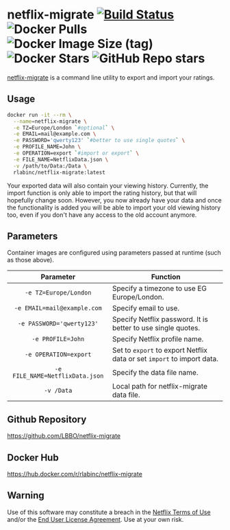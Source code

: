 # netflix-migrate [![Build Status](https://travis-ci.com/LBBO/netflix-migrate.svg?branch=master)](https://travis-ci.com/LBBO/netflix-migrate) ![Docker Pulls](https://img.shields.io/docker/pulls/rlabinc/netflix-migrate.svg?style=flat&label=pulls&logo=docker) ![Docker Image Size (tag)](https://img.shields.io/docker/image-size/rlabinc/netflix-migrate/latest.svg?style=flat&label=image&logo=docker) ![Docker Stars](https://img.shields.io/docker/stars/rlabinc/netflix-migrate.svg?style=flat&label=stars&logo=docker) ![GitHub Repo stars](https://img.shields.io/github/stars/LBBO/netflix-migrate?style=social)

[netflix-migrate](https://github.com/LBBO/netflix-migrate) is a command line utility to export and import your ratings.

## Usage
```bash
docker run -it --rm \
  --name=netflix-migrate \
  -e TZ=Europe/London `#optional` \
  -e EMAIL=mail@example.com \
  -e PASSWORD='qwerty123' `#better to use single quotes` \
  -e PROFILE_NAME=John \
  -e OPERATION=export `#import or export` \
  -e FILE_NAME=NetflixData.json \
  -v /path/to/Data:/Data \
  rlabinc/netflix-migrate:latest
```

Your exported data will also contain your viewing history. Currently, the import function is only able to import the rating history, but that will hopefully change soon. However, you now already have your data and once the functionality is added you will be able to import your old viewing history too, even if you don't have any access to the old account anymore.

## Parameters

Container images are configured using parameters passed at runtime (such as those above).

| Parameter | Function |
| :----: | --- |
| `-e TZ=Europe/London` | Specify a timezone to use EG Europe/London. |
| `-e EMAIL=mail@example.com` | Specify email to use. |
| `-e PASSWORD='qwerty123'` | Specify Netflix password. It is better to use single quotes. |
| `-e PROFILE=John` | Specify Netflix profile name. |
| `-e OPERATION=export` | Set to `export` to export Netflix data or set `import` to import data. |
| `-e FILE_NAME=NetflixData.json` | Specify the data file name. |
| `-v /Data` | Local path for netflix-migrate data file. |

## Github Repository
https://github.com/LBBO/netflix-migrate

## Docker Hub
https://hub.docker.com/r/rlabinc/netflix-migrate

## Warning

Use of this software may constitute a breach in the [Netflix Terms of Use](https://help.netflix.com/legal/termsofuse) and/or the [End User License Agreement](https://help.netflix.com/legal/eula). Use at your own risk.
